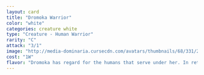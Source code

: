 ```yaml
---
layout: card
title: "Dromoka Warrior"
color: "white"
categories: creature white
type: "Creature - Human Warrior"
rarity: "C"
attack: "3/1"
image: "http://media-dominaria.cursecdn.com/avatars/thumbnails/68/331/200/283/635618416898189737.png"
cost: "1W"
flavor: "Dromoka has regard for the humans that serve under her. In return for her protection, they obey with steadfast loyalty, acting as weapons for her and her scalelords against the other clans."
---
```



